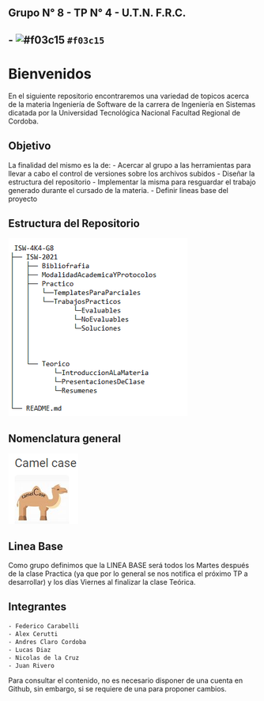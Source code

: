 ## Grupo N° 8 - TP N° 4 - U.T.N. F.R.C. 
## - ![#f03c15](https://via.placeholder.com/15/f03c15/000000?text=+) `#f03c15`
# Bienvenidos
En el siguiente repositorio encontraremos una variedad de topicos acerca de la materia Ingeniería de Software 
de la carrera de Ingeniería en Sistemas dicatada por la Universidad Tecnológica Nacional Facultad Regional de Cordoba.

## Objetivo
La finalidad del mismo es la de:
    - Acercar al grupo a las herramientas para llevar a cabo el control de versiones sobre los archivos subidos
    - Diseñar la estructura del repositorio
    - Implementar la misma para resguardar el trabajo generado durante el cursado de la materia.
    - Definir lineas base del proyecto

## Estructura del Repositorio 

![Screenshot](screenshot1.png)

## Nomenclatura general
![Screenshot](screenshot2.png)


## Linea Base 
   Como grupo definimos que la LINEA BASE será todos los Martes después de la clase Practica (ya que por lo general se nos notifica el próximo TP a desarrollar) y los días Viernes al finalizar la clase Teórica.

## Integrantes
    - Federico Carabelli
    - Alex Cerutti
    - Andres Claro Cordoba
    - Lucas Diaz
    - Nicolas de la Cruz
    - Juan Rivero

Para consultar el contenido, no es necesario disponer de una cuenta en Github, sin embargo, si se requiere de una para proponer cambios.
